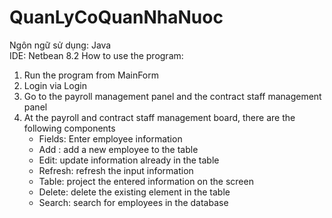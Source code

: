 # QuanLyCoQuanNhaNuoc
Ngôn ngữ sử dụng: Java  
IDE: Netbean 8.2
How to use the program:  

1. Run the program from MainForm  
2. Login via Login  
3. Go to the payroll management panel and the contract staff management panel  
4. At the payroll and contract staff management board, there are the following components  
   + Fields: Enter employee information  
   + Add : add a new employee to the table  
   + Edit: update information already in the table  
   + Refresh: refresh the input information  
   + Table: project the entered information on the screen  
   + Delete: delete the existing element in the table  
   + Search: search for employees in the database  
